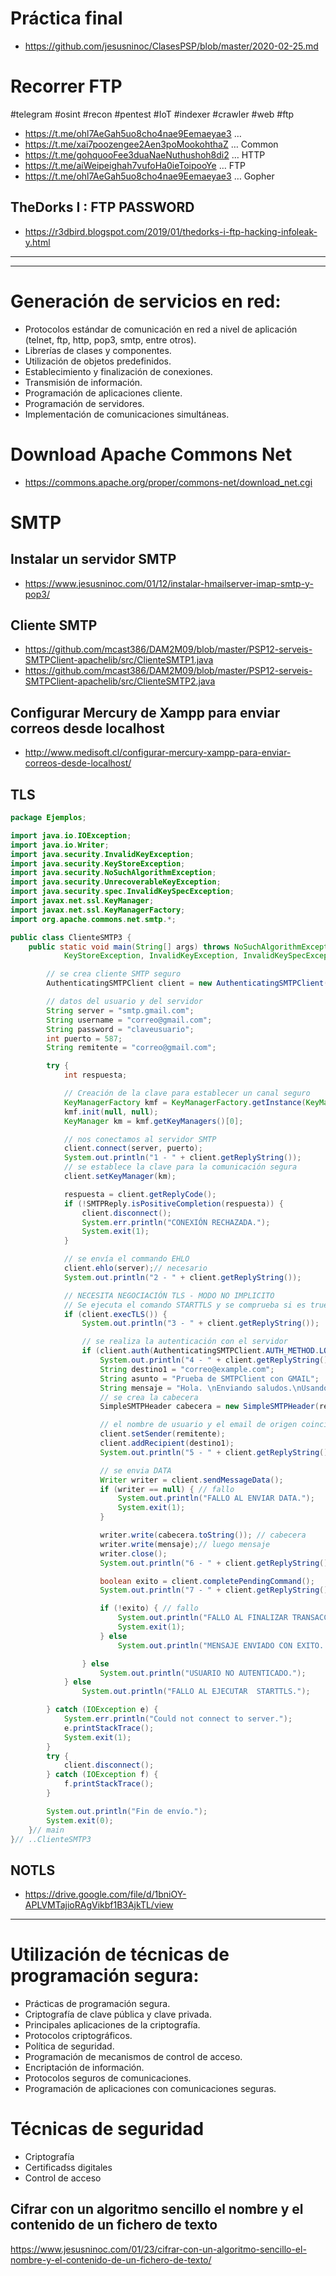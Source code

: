 # Práctica final
* https://github.com/jesusninoc/ClasesPSP/blob/master/2020-02-25.md

# Recorrer FTP
#telegram #osint #recon #pentest #IoT #indexer #crawler #web #ftp 
* https://t.me/ohl7AeGah5uo8cho4nae9Eemaeyae3 … 
* https://t.me/xai7poozengee2Aen3poMookohthaZ … Common
* https://t.me/gohquooFee3duaNaeNuthushoh8di2 … HTTP
* https://t.me/aiWeipeighah7vufoHa0ieToipooYe … FTP
* https://t.me/ohl7AeGah5uo8cho4nae9Eemaeyae3 … Gopher
## TheDorks I : FTP PASSWORD
* https://r3dbird.blogspot.com/2019/01/thedorks-i-ftp-hacking-infoleak-y.html

------------------
------------------

# Generación de servicios en red:
 -	Protocolos estándar de comunicación en red a nivel de aplicación (telnet, ftp, http, pop3, smtp, entre otros).
 -	Librerías de clases y componentes.
 -	Utilización de objetos predefinidos.
 -	Establecimiento y finalización de conexiones.
 -	Transmisión de información.
 -	Programación de aplicaciones cliente.
 - Programación de servidores.
 -	Implementación de comunicaciones simultáneas.

# Download Apache Commons Net
* https://commons.apache.org/proper/commons-net/download_net.cgi

# SMTP

## Instalar un servidor SMTP
* https://www.jesusninoc.com/01/12/instalar-hmailserver-imap-smtp-y-pop3/

## Cliente SMTP
* https://github.com/mcast386/DAM2M09/blob/master/PSP12-serveis-SMTPClient-apachelib/src/ClienteSMTP1.java
* https://github.com/mcast386/DAM2M09/blob/master/PSP12-serveis-SMTPClient-apachelib/src/ClienteSMTP2.java

## Configurar Mercury de Xampp para enviar correos desde localhost
* http://www.medisoft.cl/configurar-mercury-xampp-para-enviar-correos-desde-localhost/

## TLS
```Java
package Ejemplos;

import java.io.IOException;
import java.io.Writer;
import java.security.InvalidKeyException;
import java.security.KeyStoreException;
import java.security.NoSuchAlgorithmException;
import java.security.UnrecoverableKeyException;
import java.security.spec.InvalidKeySpecException;
import javax.net.ssl.KeyManager;
import javax.net.ssl.KeyManagerFactory;
import org.apache.commons.net.smtp.*;

public class ClienteSMTP3 {
	public static void main(String[] args) throws NoSuchAlgorithmException, UnrecoverableKeyException,
			KeyStoreException, InvalidKeyException, InvalidKeySpecException {

		// se crea cliente SMTP seguro
		AuthenticatingSMTPClient client = new AuthenticatingSMTPClient();

		// datos del usuario y del servidor
		String server = "smtp.gmail.com";
		String username = "correo@gmail.com";
		String password = "claveusuario";
		int puerto = 587;
		String remitente = "correo@gmail.com";

		try {
			int respuesta;

			// Creación de la clave para establecer un canal seguro
			KeyManagerFactory kmf = KeyManagerFactory.getInstance(KeyManagerFactory.getDefaultAlgorithm());
			kmf.init(null, null);
			KeyManager km = kmf.getKeyManagers()[0];

			// nos conectamos al servidor SMTP
			client.connect(server, puerto);
			System.out.println("1 - " + client.getReplyString());
			// se establece la clave para la comunicación segura
			client.setKeyManager(km);

			respuesta = client.getReplyCode();
			if (!SMTPReply.isPositiveCompletion(respuesta)) {
				client.disconnect();
				System.err.println("CONEXIÓN RECHAZADA.");
				System.exit(1);
			}

			// se envía el commando EHLO
			client.ehlo(server);// necesario
			System.out.println("2 - " + client.getReplyString());

			// NECESITA NEGOCIACIÓN TLS - MODO NO IMPLICITO
			// Se ejecuta el comando STARTTLS y se comprueba si es true
			if (client.execTLS()) {
				System.out.println("3 - " + client.getReplyString());

				// se realiza la autenticación con el servidor
				if (client.auth(AuthenticatingSMTPClient.AUTH_METHOD.LOGIN, username, password)) {
					System.out.println("4 - " + client.getReplyString());
					String destino1 = "correo@example.com";
					String asunto = "Prueba de SMTPClient con GMAIL";
					String mensaje = "Hola. \nEnviando saludos.\nUsando  GMAIL.\nChao.";
					// se crea la cabecera
					SimpleSMTPHeader cabecera = new SimpleSMTPHeader(remitente, destino1, asunto);

					// el nombre de usuario y el email de origen coinciden
					client.setSender(remitente);
					client.addRecipient(destino1);
					System.out.println("5 - " + client.getReplyString());

					// se envia DATA
					Writer writer = client.sendMessageData();
					if (writer == null) { // fallo
						System.out.println("FALLO AL ENVIAR DATA.");
						System.exit(1);
					}

					writer.write(cabecera.toString()); // cabecera
					writer.write(mensaje);// luego mensaje
					writer.close();
					System.out.println("6 - " + client.getReplyString());

					boolean exito = client.completePendingCommand();
					System.out.println("7 - " + client.getReplyString());

					if (!exito) { // fallo
						System.out.println("FALLO AL FINALIZAR TRANSACCIÓN.");
						System.exit(1);
					} else
						System.out.println("MENSAJE ENVIADO CON EXITO......");

				} else
					System.out.println("USUARIO NO AUTENTICADO.");
			} else
				System.out.println("FALLO AL EJECUTAR  STARTTLS.");

		} catch (IOException e) {
			System.err.println("Could not connect to server.");
			e.printStackTrace();
			System.exit(1);
		}
		try {
			client.disconnect();
		} catch (IOException f) {
			f.printStackTrace();
		}

		System.out.println("Fin de envío.");
		System.exit(0);
	}// main
}// ..ClienteSMTP3
```

## NOTLS
* https://drive.google.com/file/d/1bniOY-APLVMTajioRAgVikbf1B3AjkTL/view

--------------------

# Utilización de técnicas de programación segura:
 -	Prácticas de programación segura.
 -	Criptografía de clave pública y clave privada.
 -	Principales aplicaciones de la criptografía.
 -	Protocolos criptográficos.
 -	Política de seguridad.
 -	Programación de mecanismos de control de acceso.
 -	Encriptación de información.
 -	Protocolos seguros de comunicaciones.
 -	Programación de aplicaciones con comunicaciones seguras.

# Técnicas de seguridad
- Criptografía
- Certificadss digitales
- Control de acceso

## Cifrar con un algoritmo sencillo el nombre y el contenido de un fichero de texto
https://www.jesusninoc.com/01/23/cifrar-con-un-algoritmo-sencillo-el-nombre-y-el-contenido-de-un-fichero-de-texto/
